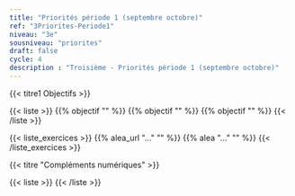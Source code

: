 ```yaml
---
title: "Priorités période 1 (septembre octobre)"
ref: "3Priorites-Periode1"
niveau: "3e"
sousniveau: "priorites"
draft: false
cycle: 4
description : "Troisième - Priorités période 1 (septembre octobre)"
---
```



{{< titre1 Objectifs >}}

{{< liste >}}
	{{% objectif "" %}}
	{{% objectif "" %}}
	{{% objectif "" %}}
{{< /liste >}}




{{< liste_exercices >}}
	{{% alea_url "..." "" %}}
	{{% alea "..." "" %}}
{{< /liste_exercices >}}



{{< titre "Compléments numériques" >}}

{{< liste >}}
{{< /liste >}}